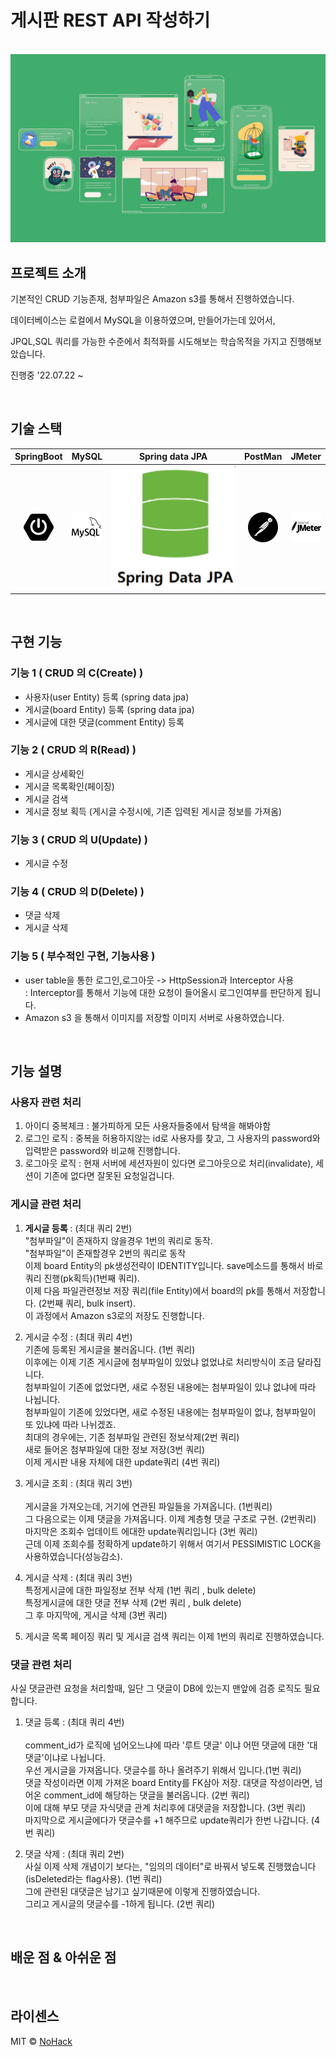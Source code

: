 # 게시판 REST API 작성하기

<p align="center">
  <br>
  <img src="./images/common/logo-sample.jpeg">
  <br>
</p>

## 프로젝트 소개

<p align="justify">
 기본적인 CRUD 기능존재, 첨부파일은 Amazon s3를 통해서 진행하였습니다.
  
  데이터베이스는 로컬에서 MySQL을 이용하였으며, 만들어가는데 있어서,
  
 JPQL,SQL 쿼리를 가능한 수준에서 최적화를 시도해보는 학습목적을 가지고 진행해보았습니다.
</p>

<p align="center">
  
  진행중 '22.07.22 ~
  
</p>

<br>

## 기술 스택

| SpringBoot | MySQL |  Spring data JPA   |  PostMan   | JMeter |
| :--------: | :--------: | :--------: | :--------: | :--------: |
|   ![sb]    |   ![my]    |   ![dj]    |   ![pos]    |   ![jm]    |

<br>

## 구현 기능

### 기능 1 ( CRUD 의 C(Create) )
- 사용자(user Entity) 등록 (spring data jpa)
- 게시글(board Entity) 등록 (spring data jpa) 
- 게시글에 대한 댓글(comment Entity) 등록
 
### 기능 2 ( CRUD 의 R(Read) )
- 게시글 상세확인
- 게시글 목록확인(페이징)
- 게시글 검색
- 게시글 정보 획득 (게시글 수정시에, 기존 입력된 게시글 정보를 가져옴)

### 기능 3 ( CRUD 의 U(Update) )
- 게시글 수정

### 기능 4 ( CRUD 의 D(Delete) )
- 댓글 삭제
- 게시글 삭제

### 기능 5 ( 부수적인 구현, 기능사용 )
- user table을 통한 로그인,로그아웃 -> HttpSession과 Interceptor 사용 </br>
  : Interceptor를 통해서 기능에 대한 요청이 들어올시 로그인여부를 판단하게 됩니다.
- Amazon s3 을 통해서 이미지를 저장할 이미지 서버로 사용하였습니다.

<br>

## 기능 설명

### 사용자 관련 처리
 1. 아이디 중복체크 : 불가피하게 모든 사용자들중에서 탐색을 해봐야함
 2. 로그인 로직 : 중복을 허용하지않는 id로 사용자를 찾고, 그 사용자의 password와 입력받은 password와 비교해 진행합니다.
 3. 로그아웃 로직 : 현재 서버에 세션자원이 있다면 로그아웃으로 처리(invalidate), 세션이 기존에 없다면 잘못된 요청일겁니다.

### 게시글 관련 처리

 1. <strong>게시글 등록</strong> : (최대 쿼리 2번) </br>
                 "첨부파일"이 존재하지 않을경우 1번의 쿼리로 동작. </br>
                 "첨부파일"이 존재할경우 2번의 쿼리로 동작 </br>
                 이제 board Entity의 pk생성전략이 IDENTITY입니다. save메소드를 통해서 바로 쿼리 진행(pk획득)(1번째 쿼리). </br>
                 이제 다음 파일관련정보 저장 쿼리(file Entity)에서 board의 pk를 통해서 저장합니다. (2번째 쿼리, bulk insert). </br>
                 이 과정에서 Amazon s3로의 저장도 진행합니다. </br>
                 
 2. 게시글 수정 : (최대 쿼리 4번) </br> 
                 기존에 등록된 게시글을 불러옵니다. (1번 쿼리) </br>
                 이후에는 이제 기존 게시글에 첨부파일이 있었냐 없었냐로 처리방식이 조금 달라집니다. </br>
                 첨부파일이 기존에 없었다면, 새로 수정된 내용에는 첨부파일이 있냐 없냐에 따라 나뉩니다. </br>
                 첨부파일이 기존에 있었다면, 새로 수정된 내용에는 첨부파일이 없냐, 첨부파일이 또 있냐에 따라 나뉘겠죠. </br>
                 최대의 경우에는, 기존 첨부파일 관련된 정보삭제(2번 쿼리) </br>
                 새로 들어온 첨부파일에 대한 정보 저장(3번 쿼리) </br>
                 이제 게시판 내용 자체에 대한 update쿼리 (4번 쿼리) </br>
                 
 3. 게시글 조회 : (최대 쿼리 3번) </br>  
                 게시글을 가져오는데, 거기에 연관된 파일들을 가져옵니다. (1번쿼리) </br>
                 그 다음으로는 이제 댓글을 가져옵니다. 이제 계층형 댓글 구조로 구현. (2번쿼리) </br>
                 마지막은 조회수 업데이트 에대한 update쿼리입니다 (3번 쿼리) </br>
                 근데 이제 조회수를 정확하게 update하기 위해서 여기서 PESSIMISTIC LOCK을 사용하였습니다(성능감소). </br>
                 
 4. 게시글 삭제 : (최대 쿼리 3번) </br>
                 특정게시글에 대한 파일정보 전부 삭제 (1번 쿼리 , bulk delete) </br>
                 특정게시글에 대한 댓글 전부 삭제 (2번 쿼리 , bulk delete) </br>
                 그 후 마지막에, 게시글 삭제 (3번 쿼리) </br>
                 
 5. 게시글 목록 페이징 쿼리 및 게시글 검색 쿼리는 이제 1번의 쿼리로 진행하였습니다.
 
### 댓글 관련 처리
 사실 댓글관련 요청을 처리할때, 일단 그 댓글이 DB에 있는지 맨앞에 검증 로직도 필요합니다.
 
 1. 댓글 등록 :   (최대 쿼리 4번) </br>  
                 comment_id가 로직에 넘어오느냐에 따라 '루트 댓글' 이냐 어떤 댓글에 대한 '대댓글'이냐로 나뉩니다. </br>
                 우선 게시글을 가져옵니다. 댓글수를 하나 올려주기 위해서 입니다.(1번 쿼리) </br>
                 댓글 작성이라면 이제 가져온 board Entity를 FK삼아 저장.
                 대댓글 작성이라면, 넘어온 comment_id에 해당하는 댓글을 불러옵니다. (2번 쿼리) </br>
                 이에 대해 부모 댓글 자식댓글 관계 처리후에 대댓글을 저장합니다. (3번 쿼리) </br>
                 마지막으로 게시글에다가 댓글수를 +1 해주므로 update쿼리가 한번 나갑니다. (4번 쿼리) </br>
 
  2. 댓글 삭제 :  (최대 쿼리 2번) </br>
                 사실 이제 삭제 개념이기 보다는, "임의의 데이터"로 바꿔서 넣도록 진행했습니다(isDeleted라는 flag사용). (1번 쿼리) </br>
                 그에 관련된 대댓글은 남기고 싶기때문에 이렇게 진행하였습니다. </br>
                 그리고 게시글의 댓글수를 -1하게 됩니다. (2번 쿼리) </br>
<br>

## 배운 점 & 아쉬운 점

<p align="justify">

</p>

<br>

## 라이센스

MIT &copy; [NoHack](mailto:lbjp114@gmail.com)

<!-- Stack Icon Refernces -->

[sb]: /images/stack/springboot.svg
[my]: /images/stack/mysql.svg
[dj]: /images/stack/datajpa.svg
[pos]: /images/stack/postman.svg
[jm]: /images/stack/apachejmeter.svg
